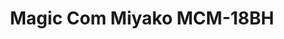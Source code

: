 ---
title: Magic Com  Miyako MCM-18BH
Images: ../static/miyako2.jpg
deskripsi: Magic Warmer Plus Miyako Miyako MCM-18 BH B. Merupakan penanak nasi dengan warna pink burgundy yang akan mempercantik tampilan magic warmer Anda.
---